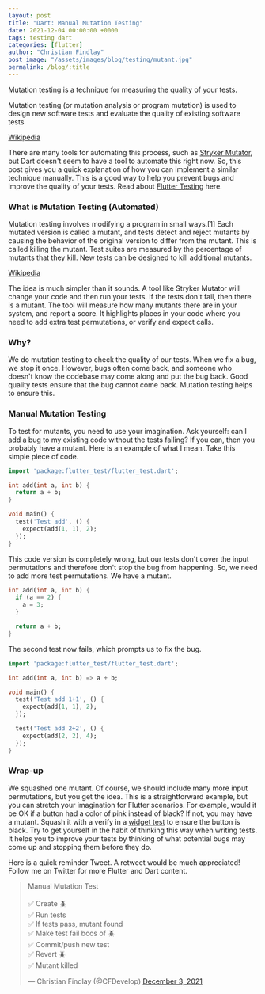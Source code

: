 ```yaml
---
layout: post
title: "Dart: Manual Mutation Testing"
date: 2021-12-04 00:00:00 +0000
tags: testing dart
categories: [flutter]
author: "Christian Findlay"
post_image: "/assets/images/blog/testing/mutant.jpg"
permalink: /blog/:title
---
```


Mutation testing is a technique for measuring the quality of your tests.

Mutation testing (or mutation analysis or program mutation) is used to design new software tests and evaluate the quality of existing software tests

[Wikipedia](https://en.wikipedia.org/wiki/Mutation_testing)

There are many tools for automating this process, such as [Stryker Mutator](https://stryker-mutator.io/), but Dart doesn't seem to have a tool to automate this right now. So, this post gives you a quick explanation of how you can implement a similar technique manually. This is a good way to help you prevent bugs and improve the quality of your tests. Read about [Flutter Testing](https://docs.flutter.dev/cookbook/testing/widget/introduction) here.

### What is Mutation Testing (Automated)

Mutation testing involves modifying a program in small ways.[1] Each mutated version is called a mutant, and tests detect and reject mutants by causing the behavior of the original version to differ from the mutant. This is called killing the mutant. Test suites are measured by the percentage of mutants that they kill. New tests can be designed to kill additional mutants.

[Wikipedia](https://en.wikipedia.org/wiki/Mutation_testing)

The idea is much simpler than it sounds. A tool like Stryker Mutator will change your code and then run your tests. If the tests don't fail, then there is a mutant. The tool will measure how many mutants there are in your system, and report a score. It highlights places in your code where you need to add extra test permutations, or verify and expect calls.

### Why?

We do mutation testing to check the quality of our tests. When we fix a bug, we stop it once. However, bugs often come back, and someone who doesn't know the codebase may come along and put the bug back. Good quality tests ensure that the bug cannot come back. Mutation testing helps to ensure this.

### Manual Mutation Testing

To test for mutants, you need to use your imagination. Ask yourself: can I add a bug to my existing code without the tests failing? If you can, then you probably have a mutant. Here is an example of what I mean. Take this simple piece of code.

```dart
import 'package:flutter_test/flutter_test.dart';

int add(int a, int b) {
  return a + b;
}

void main() {
  test('Test add', () {
    expect(add(1, 1), 2);
  });
}
```

This code version is completely wrong, but our tests don't cover the input permutations and therefore don't stop the bug from happening. So, we need to add more test permutations. We have a mutant.

```dart
int add(int a, int b) {
  if (a == 2) {
    a = 3;
  }

  return a + b;
}
```

The second test now fails, which prompts us to fix the bug.

```dart
import 'package:flutter_test/flutter_test.dart';

int add(int a, int b) => a + b;

void main() {
  test('Test add 1+1', () {
    expect(add(1, 1), 2);
  });

  test('Test add 2+2', () {
    expect(add(2, 2), 4);
  });
}
```

### Wrap-up

We squashed one mutant. Of course, we should include many more input permutations, but you get the idea. This is a straightforward example, but you can stretch your imagination for Flutter scenarios. For example, would it be OK if a button had a color of pink instead of black? If not, you may have a mutant. Squash it with a verify in a [widget test](https://docs.flutter.dev/cookbook/testing/widget/introduction) to ensure the button is black. Try to get yourself in the habit of thinking this way when writing tests. It helps you to improve your tests by thinking of what potential bugs may come up and stopping them before they do.

Here is a quick reminder Tweet. A retweet would be much appreciated! Follow me on Twitter for more Flutter and Dart content.

<blockquote class="twitter-tweet"><p lang="en" dir="ltr">Manual Mutation Test<br><br>✅ Create 🪲<br>✅ Run tests<br>✅ If tests pass, mutant found<br>✅ Make test fail bcos of 🪲<br>✅ Commit/push new test<br>✅ Revert 🪲<br>✅ Mutant killed</p>&mdash; Christian Findlay (@CFDevelop) <a href="https://twitter.com/CFDevelop/status/1466852921371512833?ref_src=twsrc%5Etfw">December 3, 2021</a></blockquote> <script async src="https://platform.twitter.com/widgets.js" charset="utf-8"></script>